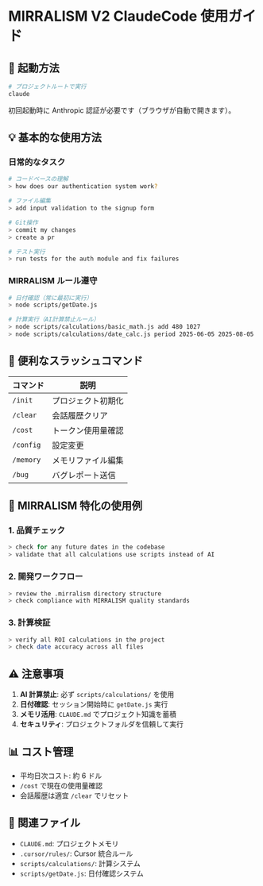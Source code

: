 # MIRRALISM V2 ClaudeCode 使用ガイド

## 🚀 起動方法

```bash
# プロジェクトルートで実行
claude
```

初回起動時に Anthropic 認証が必要です（ブラウザが自動で開きます）。

## 💡 基本的な使用方法

### 日常的なタスク

```bash
# コードベースの理解
> how does our authentication system work?

# ファイル編集
> add input validation to the signup form

# Git操作
> commit my changes
> create a pr

# テスト実行
> run tests for the auth module and fix failures
```

### MIRRALISM ルール遵守

```bash
# 日付確認（常に最初に実行）
> node scripts/getDate.js

# 計算実行（AI計算禁止ルール）
> node scripts/calculations/basic_math.js add 480 1027
> node scripts/calculations/date_calc.js period 2025-06-05 2025-08-05
```

## 🔧 便利なスラッシュコマンド

| コマンド  | 説明               |
| --------- | ------------------ |
| `/init`   | プロジェクト初期化 |
| `/clear`  | 会話履歴クリア     |
| `/cost`   | トークン使用量確認 |
| `/config` | 設定変更           |
| `/memory` | メモリファイル編集 |
| `/bug`    | バグレポート送信   |

## 🎯 MIRRALISM 特化の使用例

### 1. 品質チェック

```bash
> check for any future dates in the codebase
> validate that all calculations use scripts instead of AI
```

### 2. 開発ワークフロー

```bash
> review the .mirralism directory structure
> check compliance with MIRRALISM quality standards
```

### 3. 計算検証

```bash
> verify all ROI calculations in the project
> check date accuracy across all files
```

## ⚠️ 注意事項

1. **AI 計算禁止**: 必ず `scripts/calculations/` を使用
2. **日付確認**: セッション開始時に `getDate.js` 実行
3. **メモリ活用**: `CLAUDE.md` でプロジェクト知識を蓄積
4. **セキュリティ**: プロジェクトフォルダを信頼して実行

## 📊 コスト管理

- 平均日次コスト: 約 6 ドル
- `/cost` で現在の使用量確認
- 会話履歴は適宜 `/clear` でリセット

## 🔗 関連ファイル

- `CLAUDE.md`: プロジェクトメモリ
- `.cursor/rules/`: Cursor 統合ルール
- `scripts/calculations/`: 計算システム
- `scripts/getDate.js`: 日付確認システム
